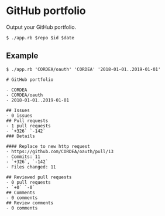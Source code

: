 # GitHub portfolio

Output your GitHub portfolio.

```console
$ ./app.rb $repo $id $date
```

## Example

```console
$ ./app.rb 'CORDEA/oauth' 'CORDEA' '2018-01-01..2019-01-01'
```

```
# GitHub portfolio

- CORDEA
- CORDEA/oauth
- 2018-01-01..2019-01-01
       
## Issues
- 0 issues
## Pull requests
- 1 pull requests
- `+326` `-142`
### Details

#### Replace to new http request
- https://github.com/CORDEA/oauth/pull/13
- Commits: 11
- `+326`, `-142`
- Files changed: 11
    
## Reviewed pull requests
- 0 pull requests
- `+0` `-0`
## Comments
- 0 comments
## Review comments
- 0 comments
```
